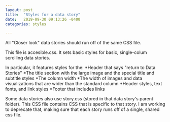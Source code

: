 ```yaml
---
layout: post
title:  "Styles for a data story"
date:   2019-09-30 09:13:26 -0400
categories: styles

---
```

All "Closer look" data stories should run off of the same CSS file.

This file is accesible.css. It sets basic styles for basic, single-colum scrolling data stories. 

In particular, it features styles for the:
*Header that says "return to Data Stories"
*The title section with the large image and the special title and subtitle styles
*The column width
*The width of images and data visualizations that are wider than the standard column
*Header styles, text fonts, and link styles
*Footer that includes links

Some data stories also use story.css (stored in that data story's parent folder). This CSS file contains CSS that is specific to that story. I am working to deprecate that, making sure that each story runs off of a single, shared css file.